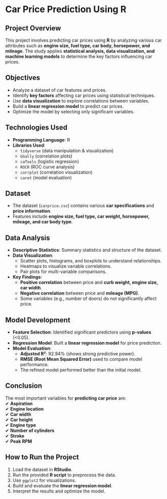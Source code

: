 
# Car Price Prediction Using R  

## Project Overview  
This project involves predicting car prices using **R** by analyzing various car attributes such as **engine size, fuel type, car body, horsepower, and mileage**. The study applies **statistical analysis, data visualization, and machine learning models** to determine the key factors influencing car prices.  
 

## Objectives  
- Analyze a dataset of car features and prices.  
- Identify **key factors** affecting car prices using statistical techniques.  
- Use **data visualization** to explore correlations between variables.  
- Build a **linear regression model** to predict car prices.  
- Optimize the model by selecting only significant variables.  

## Technologies Used  
- **Programming Language**: R  
- **Libraries Used**:  
  - `tidyverse` (data manipulation & visualization)  
  - `GGally` (correlation plots)  
  - `caTools` (logistic regression)  
  - `ROCR` (ROC curve analysis)  
  - `corrplot` (correlation visualization)  
  - `caret` (model evaluation)  

## Dataset  
- The dataset (`carprice.csv`) contains various **car specifications** and **price information**.  
- Features include **engine size, fuel type, car weight, horsepower, mileage, and car body type**.  

## Data Analysis  
- **Descriptive Statistics**: Summary statistics and structure of the dataset.  
- **Data Visualization**:  
  - Scatter plots, histograms, and boxplots to understand relationships.  
  - Heatmaps to visualize variable correlations.  
  - Pair plots for multi-variable comparisons.  
- **Key Findings**:  
  - **Positive correlation** between price and **curb weight, engine size, car width**.  
  - **Negative correlation** between price and **mileage (MPG)**.  
  - Some variables (e.g., number of doors) do not significantly affect price.  

## Model Development  
- **Feature Selection**: Identified significant predictors using **p-values** (<0.05).  
- **Regression Model**: Built a **linear regression model** for price prediction.  
- **Model Evaluation**:  
  - **Adjusted R²**: 92.94% (shows strong predictive power).  
  - **RMSE (Root Mean Squared Error)** used to compare model performance.  
  - The refined model performed better than the initial model.  

## Conclusion  
The most important variables for **predicting car price** are:  
✔ **Aspiration**  
✔ **Engine location**  
✔ **Car width**  
✔ **Car height**  
✔ **Engine type**  
✔ **Number of cylinders**  
✔ **Stroke**  
✔ **Peak RPM**  

## How to Run the Project  
1. Load the dataset in **RStudio**.  
2. Run the provided **R script** to preprocess the data.  
3. Use `ggplot2` for visualizations.  
4. Build and evaluate the **linear regression model**.  
5. Interpret the results and optimize the model.  
